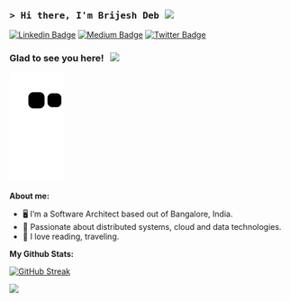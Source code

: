 ### <samp>&gt; Hi there, I'm Brijesh Deb <img src="https://media.giphy.com/media/hvRJCLFzcasrR4ia7z/giphy.gif" width="25"> </samp>

[![Linkedin Badge](https://img.shields.io/badge/-LinkedIn-0e76a8?style=flat-square&logo=Linkedin&logoColor=white)](https://www.linkedin.com/in/brijeshdeb/)
[![Medium Badge](https://img.shields.io/badge/medium-%2312100E.svg?&style=for-square&logo=medium&logoColor=white)](https://medium.com/@brijesh_deb)
[![Twitter Badge](https://img.shields.io/badge/-Twitter-00acee?style=flat-square&logo=Twitter&logoColor=white)](https://twitter.com/brijeshdeb2202)

### Glad to see you here! &nbsp; ![](http://estruyf-github.azurewebsites.net/api/VisitorHit?user=brijesh-deb&repo=brijesh-deb&countColorcountColor)
![Snake animation](https://github.com/JeroenKnoops/JeroenKnoops/blob/output/github-contribution-grid-snake.svg)

**About me:**
- 🖥️ I’m a Software Architect based out of Bangalore, India.
- 🌱 Passionate about distributed systems, cloud and data technologies.
- 🌱 I love reading, traveling. 

**My Github Stats:**

[![GitHub Streak](https://github-readme-streak-stats.herokuapp.com?user=brijesh-deb&theme=material-palenight&hide_border=true)](https://git.io/streak-stats)

<p>
  <img height="180em" src="https://github-readme-stats.vercel.app/api/top-langs/?username=brijesh-deb&exclude_repo=KNN-Image-Classification&show_icons=true&hide_border=true&layout=compact&langs_count=8"/>
</p>
